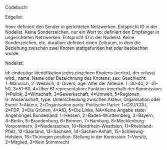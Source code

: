 Codebuch:

Edgelist:

from: definiert den Sender in gerichteten Netzwerken. Entspricht ID in der Nodelist. Keine   Sonderzeichen, nur ein Wort
to: definiert den Empfänger in ungerichteten Netzwerken. Entspricht ID in der Nodelist. Keine Sonderzeichen, etc. 
duration: definiert einen Zeitraum, in dem die Beziehung zwischen zwei Knoten stattgefunden hat oder beobachtet wurde.

Nodelist:

id: eindeutige Identifikation jedes einzelnen Knotens (vertex), der erfasst wird.; 
name: Name oder Bezeichnung des Knotens;
sex: Geschlecht: 1=Männlich, 2=Weiblich, 3=Divers;
age: Alter der Akteure: 1=30-40, 2=41-50, 3=51-60, 4=Über 61
representation: Funktion innerhalb der Kommission: 1=Politik, 2=Wirtschaft, 3=Gewerkschaft, 4=Umwelt, 5=Regionen, 6=Wissenschaft,
type: Unterscheidung zwischen Akteur, Organisation oder Event: 1=Akteur, 2=Organisation
party: Politische Partei: 1=CSU/CDU, 2=FDP, 3=Die Grünen, 4=AfD, 5=Die Linke, NA=Keine Angabe
state: Angehöriges Bundesland: 1=Hessen, 2=Baden-Württemberg, 3=Bayern, 4=Berlin, 5=Brandenburg, 6=Bremen, 7=Hamburg, 8=Mecklenburg-Vorpommern, 9=Niedersachen, 10=Nordrhein-Westfalen, 11=Rheinland-Pfalz, 12=Saarland, 13=Sachsen, 14=Sachen-Anhalt, 15=Schleswig-Holstein, 16=Thüringen
position: Stellung in der Komission: 1=Vorsitz, 2=Mitglied, 3=Kein Stimmrecht

